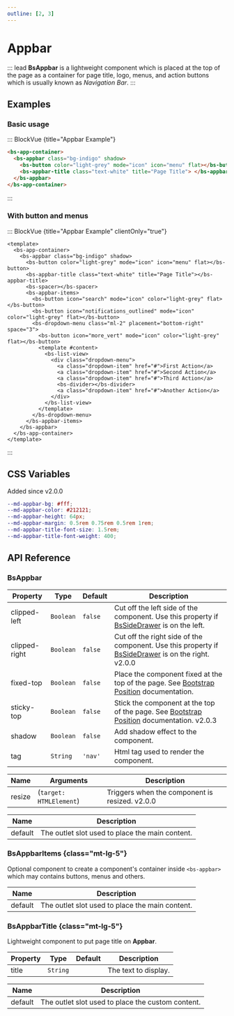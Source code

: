 ```yaml
---
outline: [2, 3]
---
```


# Appbar


::: lead
**BsAppbar** is a lightweight component which is placed at the top of the page as a 
container for page title, logo, menus, and action buttons which is usually known as
*Navigation Bar*.
:::


## Examples

### Basic usage

::: BlockVue {title="Appbar Example"}

```html
<bs-app-container>
  <bs-appbar class="bg-indigo" shadow>
    <bs-button color="light-grey" mode="icon" icon="menu" flat></bs-button>
    <bs-appbar-title class="text-white" title="Page Title"> </bs-appbar-title>
  </bs-appbar>
</bs-app-container>
```
:::


### With button and menus

::: BlockVue {title="Appbar Example" clientOnly="true"}

```vue
<template>
  <bs-app-container>
    <bs-appbar class="bg-indigo" shadow>
      <bs-button color="light-grey" mode="icon" icon="menu" flat></bs-button>
      <bs-appbar-title class="text-white" title="Page Title"></bs-appbar-title>
      <bs-spacer></bs-spacer>
      <bs-appbar-items>
        <bs-button icon="search" mode="icon" color="light-grey" flat></bs-button>
        <bs-button icon="notifications_outlined" mode="icon" color="light-grey" flat></bs-button>
        <bs-dropdown-menu class="ml-2" placement="bottom-right" space="3">
          <bs-button icon="more_vert" mode="icon" color="light-grey" flat></bs-button>
          <template #content>
            <bs-list-view>
              <div class="dropdown-menu">
                <a class="dropdown-item" href="#">First Action</a>
                <a class="dropdown-item" href="#">Second Action</a>
                <a class="dropdown-item" href="#">Third Action</a>
                <bs-divider></bs-divider>
                <a class="dropdown-item" href="#">Another Action</a>
              </div>
            </bs-list-view>
          </template>
        </bs-dropdown-menu>
      </bs-appbar-items>
    </bs-appbar>
  </bs-app-container>
</template>
```
:::


## CSS Variables

<SmallNote color="teal" class="mt-3">Added since v2.0.0</SmallNote>

```scss
--md-appbar-bg: #fff;
--md-appbar-color: #212121;
--md-appbar-height: 64px;
--md-appbar-margin: 0.5rem 0.75rem 0.5rem 1rem;
--md-appbar-title-font-size: 1.5rem;
--md-appbar-title-font-weight: 400;

```

## API Reference

### BsAppbar

<BsTabs v-model="tabs1active" variant="material" color="grey-700" class="doc-api-reference">
  <BsTab label="Props" url="#api-reference">
    <div class="doc-table-responsive doc-table-props">

| Property    | Type        | Default     | Description |
|-------------|-------------|-------------|-------------|
| clipped-left  | `Boolean`  | `false`  | Cut off the left side of the component. Use this property if [BsSideDrawer](/components/side-drawer) is on the left. |
| clipped-right | `Boolean`  | `false`  | Cut off the right side of the component. Use this property if [BsSideDrawer](/components/side-drawer) is on the right. <BsBadge color="info">v2.0.0</BsBadge> |
| fixed-top  | `Boolean`  | `false`  | Place the component fixed at the top of the page. See [Bootstrap Position](https://getbootstrap.com/docs/5.3/helpers/position/) documentation. |
| sticky-top | `Boolean`  | `false`  | Stick the component at the top of the page. See [Bootstrap Position](https://getbootstrap.com/docs/5.3/helpers/position/) documentation. <BsBadge color="info">v2.0.3</BsBadge> |
| shadow | `Boolean`  | `false`  | Add shadow effect to the component. |
| tag | `String`  | `'nav'`  | Html tag used to render the component. |

</div>
  </BsTab>
  <BsTab label="Events" url="#api-reference">
    <div class="doc-table-responsive doc-table-3cols">

| Name   | Arguments | Description |
|--------|---------------|-------------|
| resize | (`target: HTMLElement`) | Triggers when the component is resized. <BsBadge color="info">v2.0.0</BsBadge> |

</div>
  </BsTab>
  <BsTab label="Slots" url="#api-reference">
    <div class="doc-table-responsive doc-table-2cols">

| Name    | Description  |
|---------|--------------|
| default | The outlet slot used to place the main content. |

</div>
  </BsTab>
</BsTabs>

### BsAppbarItems {class="mt-lg-5"}

Optional component to create a component's container inside `<bs-appbar>` which 
may contains buttons, menus and others.

<BsTabs v-model="tabs2active" variant="material" color="grey-700" class="doc-api-reference">
  <BsTab label="Slots" url="#bsappbaritems">
    <div class="doc-table-responsive doc-table-2cols">

| Name    | Description  |
|---------|--------------|
| default | The outlet slot used to place the main content. |

</div>
  </BsTab>
</BsTabs>

### BsAppbarTitle {class="mt-lg-5"}

Lightweight component to put page title on **Appbar**.

<BsTabs v-model="tabs3active" variant="material" color="grey-700" class="doc-api-reference">
  <BsTab label="Props" url="#bsappbartitle">
    <div class="doc-table-responsive doc-table-props">

| Property  | Type     | Default | Description |
|-----------|----------|---------|-------------|
| title     | `String` |         | The text to display. |

</div>
  </BsTab>
  <BsTab label="Slots" url="#bsappbartitle">
    <div class="doc-table-responsive doc-table-2cols">

| Name    | Description  |
|---------|--------------|
| default | The outlet slot used to place the custom content. |

</div>
  </BsTab>
</BsTabs>


<script setup lang="ts">
import { ref } from 'vue';

const tabs1active = ref(0);
const tabs2active = ref(0);
const tabs3active = ref(0);
</script>

